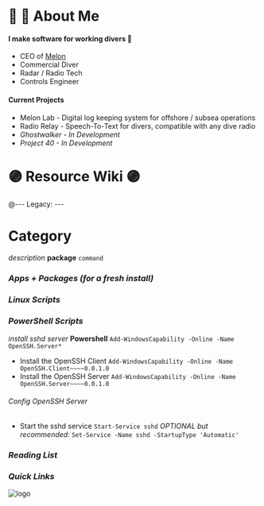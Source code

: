 # 🐙 🤿 About Me

#### I make software for working divers 🦯

  + CEO of [Melon](melonlab.io)
  + Commercial Diver
  + Radar / Radio Tech
  + Controls Engineer
 
#### Current Projects

  + Melon Lab - Digital log keeping system for offshore / subsea operations
  + Radio Relay - Speech-To-Text for divers, compatible with any dive radio
  + *Ghostwalker - In Development*
  + *Project 40 - In Development*

###

# 🟣 Resource Wiki 🟣
@--- Legacy: ---
# Category
*description* **package**
`command`
### ***Apps + Packages (for a fresh install)***

### ***Linux Scripts***

### ***PowerShell Scripts***
*install sshd server* **Powershell**
`Add-WindowsCapability -Online -Name OpenSSH.Server*`
+ Install the OpenSSH Client
`Add-WindowsCapability -Online -Name OpenSSH.Client~~~~0.0.1.0`
+ Install the OpenSSH Server
`Add-WindowsCapability -Online -Name OpenSSH.Server~~~~0.0.1.0`
###### Config OpenSSH Server
+ Start the sshd service
`Start-Service sshd`
*OPTIONAL but recommended:*
`Set-Service -Name sshd -StartupType 'Automatic'`

### ***Reading List***

### ***Quick Links***

![logo]

[logo]: https://www.freepnglogos.com/uploads/octopus-png/file-supprised-octopus-0.png "Shroud the Octopus"
